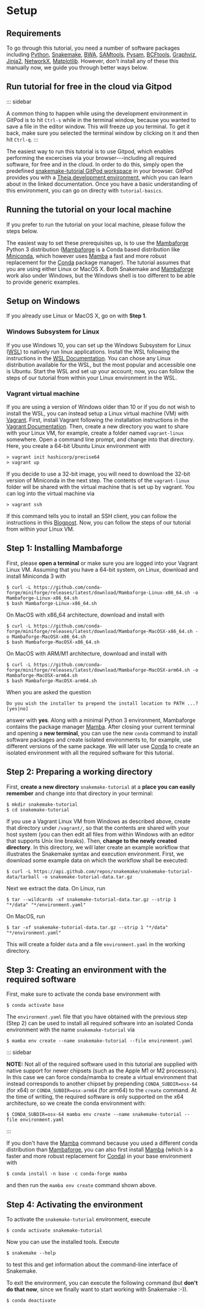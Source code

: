 # Setup

## Requirements

To go through this tutorial, you need a number of software packages including [Python](https://www.python.org), [Snakemake](https://snakemake.readthedocs.io), [BWA](http://bio-bwa.sourceforge.net), [SAMtools](https://www.htslib.org), [Pysam](https://pysam.readthedocs.io), [BCFtools](https://www.htslib.org), [Graphviz](https://www.graphviz.org), [Jinja2](https://jinja.palletsprojects.com), [NetworkX](https://networkx.github.io), [Matplotlib](https://matplotlib.org). However, don\'t install any of these this manually now, we guide you
through better ways below.

## Run tutorial for free in the cloud via Gitpod

::: sidebar

A common thing to happen while using the development environment in
GitPod is to hit `Ctrl-s` while in the terminal window, because you
wanted to save a file in the editor window. This will freeze up you
terminal. To get it back, make sure you selected the terminal window by
clicking on it and then hit `Ctrl-q`.
:::

The easiest way to run this tutorial is to use Gitpod, which enables
performing the excercises via your browser\-\--including all required
software, for free and in the cloud. In order to do this, simply open
the predefined [snakemake-tutorial GitPod
workspace](https://gitpod.io/#https://github.com/snakemake/snakemake-tutorial-data)
in your browser. GitPod provides you with a [Theia development
environment](https://theia-ide.org/docs), which you can learn about in
the linked documentation. Once you have a basic understanding of this
environment, you can go on directy with
`tutorial-basics`.

## Running the tutorial on your local machine

If you prefer to run the tutorial on your local machine, please follow
the steps below.

The easiest way to set these prerequisites up, is to use the
[Mambaforge](https://github.com/conda-forge/miniforge#mambaforge) Python
3 distribution
([Mambaforge](https://github.com/conda-forge/miniforge#mambaforge) is a
Conda based distribution like
[Miniconda](https://conda.pydata.org/miniconda.html), which however uses
[Mamba](https://github.com/mamba-org/mamba) a fast and more robust
replacement for the [Conda](https://conda.pydata.org) package manager).
The tutorial assumes that you are using either Linux or MacOS X. Both
Snakemake and
[Mambaforge](https://github.com/conda-forge/miniforge#mambaforge) work
also under Windows, but the Windows shell is too different to be able to
provide generic examples.

## Setup on Windows

If you already use Linux or MacOS X, go on with **Step 1**.

### Windows Subsystem for Linux

If you use Windows 10, you can set up the Windows Subsystem for Linux
([WSL](https://docs.microsoft.com/en-us/windows/wsl/about)) to natively
run linux applications. Install the WSL following the instructions in
the [WSL
Documentation](https://docs.microsoft.com/en-us/windows/wsl/install-win10).
You can chose any Linux distribution available for the WSL, but the most
popular and accessible one is Ubuntu. Start the WSL and set up your
account; now, you can follow the steps of our tutorial from within your
Linux environment in the WSL.

### Vagrant virtual machine

If you are using a version of Windows older than 10 or if you do not
wish to install the WSL, you can instead setup a Linux virtual machine
(VM) with [Vagrant](https://www.vagrantup.com). First, install Vagrant
following the installation instructions in the [Vagrant
Documentation](https://docs.vagrantup.com). Then, create a new directory
you want to share with your Linux VM, for example, create a folder named
`vagrant-linux` somewhere. Open a command line prompt, and change into
that directory. Here, you create a 64-bit Ubuntu Linux environment with

``` console
> vagrant init hashicorp/precise64
> vagrant up
```

If you decide to use a 32-bit image, you will need to download the
32-bit version of Miniconda in the next step. The contents of the
`vagrant-linux` folder will be shared with the virtual machine that is
set up by vagrant. You can log into the virtual machine via

``` console
> vagrant ssh
```

If this command tells you to install an SSH client, you can follow the
instructions in this
[Blogpost](https://blog.osteel.me/posts/2015/01/25/how-to-use-vagrant-on-windows.html).
Now, you can follow the steps of our tutorial from within your Linux VM.

## Step 1: Installing Mambaforge

First, please **open a terminal** or make sure you are logged into your
Vagrant Linux VM. Assuming that you have a 64-bit system, on Linux,
download and install Miniconda 3 with

``` console
$ curl -L https://github.com/conda-forge/miniforge/releases/latest/download/Mambaforge-Linux-x86_64.sh -o Mambaforge-Linux-x86_64.sh
$ bash Mambaforge-Linux-x86_64.sh
```

On MacOS with x86_64 architecture, download and install with

``` console
$ curl -L https://github.com/conda-forge/miniforge/releases/latest/download/Mambaforge-MacOSX-x86_64.sh -o Mambaforge-MacOSX-x86_64.sh
$ bash Mambaforge-MacOSX-x86_64.sh
```

On MacOS with ARM/M1 architecture, download and install with

``` console
$ curl -L https://github.com/conda-forge/miniforge/releases/latest/download/Mambaforge-MacOSX-arm64.sh -o Mambaforge-MacOSX-arm64.sh
$ bash Mambaforge-MacOSX-arm64.sh
```

When you are asked the question

``` 
Do you wish the installer to prepend the install location to PATH ...? [yes|no]
```

answer with **yes**. Along with a minimal Python 3 environment,
Mambaforge contains the package manager
[Mamba](https://github.com/mamba-org/mamba). After closing your current
terminal and opening a **new terminal**, you can use the new `conda`
command to install software packages and create isolated environments
to, for example, use different versions of the same package. We will
later use [Conda](https://conda.pydata.org) to create an isolated
environment with all the required software for this tutorial.

## Step 2: Preparing a working directory

First, **create a new directory** `snakemake-tutorial` at a **place you
can easily remember** and change into that directory in your terminal:

``` console
$ mkdir snakemake-tutorial
$ cd snakemake-tutorial
```

If you use a Vagrant Linux VM from Windows as described above, create
that directory under `/vagrant/`, so that the contents are shared with
your host system (you can then edit all files from within Windows with
an editor that supports Unix line breaks). Then, **change to the newly
created directory**. In this directory, we will later create an example
workflow that illustrates the Snakemake syntax and execution
environment. First, we download some example data on which the workflow
shall be executed:

``` console
$ curl -L https://api.github.com/repos/snakemake/snakemake-tutorial-data/tarball -o snakemake-tutorial-data.tar.gz
```

Next we extract the data. On Linux, run

``` console
$ tar --wildcards -xf snakemake-tutorial-data.tar.gz --strip 1 "*/data" "*/environment.yaml"
```

On MacOS, run

``` console
$ tar -xf snakemake-tutorial-data.tar.gz --strip 1 "*/data" "*/environment.yaml"
```

This will create a folder `data` and a file `environment.yaml` in the
working directory.

## Step 3: Creating an environment with the required software

First, make sure to activate the conda base environment with

``` console
$ conda activate base
```

The `environment.yaml` file that you have obtained with the previous
step (Step 2) can be used to install all required software into an
isolated Conda environment with the name `snakemake-tutorial` via

``` console
$ mamba env create --name snakemake-tutorial --file environment.yaml
```

::: sidebar

**NOTE:** Not all of the required software used in this tutorial are supplied
with native support for newer chipsets (such as the Apple M1 or M2 processors).
In this case we can force conda/mamba to create a virtual environment that
instead corresponds to another
chipset by prepending `CONDA_SUBDIR=osx-64` (for x64) or `CONDA_SUBDIR=osx-arm64`
(for arm64) to the `create` command. At the time of writing, the required
software is only supported on the x64 architecture, so we create the conda
environment with:

``` console
$ CONDA_SUBDIR=osx-64 mamba env create --name snakemake-tutorial --file environment.yaml
```

:::

If you don\'t have the [Mamba](https://github.com/mamba-org/mamba)
command because you used a different conda distribution than
[Mambaforge](https://github.com/conda-forge/miniforge#mambaforge), you
can also first install [Mamba](https://github.com/mamba-org/mamba)
(which is a faster and more robust replacement for
[Conda](https://conda.pydata.org)) in your base environment with

``` console
$ conda install -n base -c conda-forge mamba
```

and then run the `mamba env create` command shown above.

## Step 4: Activating the environment

To activate the `snakemake-tutorial` environment, execute

``` console
$ conda activate snakemake-tutorial
```

Now you can use the installed tools. Execute

``` console
$ snakemake --help
```

to test this and get information about the command-line interface of
Snakemake.

To exit the environment, you can execute the following command (but **don\'t do
that now**, since we finally want to start working with Snakemake :-)).

``` console
$ conda deactivate
```

